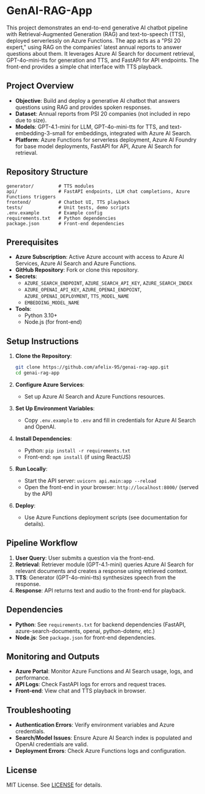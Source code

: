 
# GenAI-RAG-App

This project demonstrates an end-to-end generative AI chatbot pipeline with Retrieval-Augmented Generation (RAG) and text-to-speech (TTS), deployed serverlessly on Azure Functions. The app acts as a "PSI 20 expert," using RAG on the companies' latest annual reports to answer questions about them. It leverages Azure AI Search for document retrieval, GPT-4o-mini-tts for generation and TTS, and FastAPI for API endpoints. The front-end provides a simple chat interface with TTS playback.

## Project Overview

- **Objective**: Build and deploy a generative AI chatbot that answers questions using RAG and provides spoken responses.
- **Dataset**: Annual reports from PSI 20 companies (not included in repo due to size).
- **Models**: GPT-4.1-mini for LLM, GPT-4o-mini-tts for TTS, and text-embedding-3-small for embeddings, integrated with Azure AI Search.
- **Platform**: Azure Functions for serverless deployment, Azure AI Foundry for base model deployments, FastAPI for API, Azure AI Search for retrieval.

## Repository Structure
```
generator/         # TTS modules
api/               # FastAPI endpoints, LLM chat completions, Azure Functions triggers
frontend/          # Chatbot UI, TTS playback
tests/             # Unit tests, demo scripts
.env.example       # Example config
requirements.txt   # Python dependencies
package.json       # Front-end dependencies
```

## Prerequisites

- **Azure Subscription**: Active Azure account with access to Azure AI Services, Azure AI Search and Azure Functions.
- **GitHub Repository**: Fork or clone this repository.
- **Secrets**:
  - `AZURE_SEARCH_ENDPOINT`, `AZURE_SEARCH_API_KEY`, `AZURE_SEARCH_INDEX`
  - `AZURE_OPENAI_API_KEY`, `AZURE_OPENAI_ENDPOINT`, `AZURE_OPENAI_DEPLOYMENT`, `TTS_MODEL_NAME`
  - `EMBEDDING_MODEL_NAME`
- **Tools**:
  - Python 3.10+
  - Node.js (for front-end)

## Setup Instructions

1. **Clone the Repository**:
	```bash
	git clone https://github.com/afelix-95/genai-rag-app.git
	cd genai-rag-app
	```

2. **Configure Azure Services**:
	- Set up Azure AI Search and Azure Functions resources.

3. **Set Up Environment Variables**:
	- Copy `.env.example` to `.env` and fill in credentials for Azure AI Search and OpenAI.

4. **Install Dependencies**:
	- Python: `pip install -r requirements.txt`
	- Front-end: `npm install` (if using React/JS)

5. **Run Locally**:
	- Start the API server: `uvicorn api.main:app --reload`
	- Open the front-end in your browser: `http://localhost:8000/` (served by the API)

6. **Deploy**:
	- Use Azure Functions deployment scripts (see documentation for details).

## Pipeline Workflow

1. **User Query**: User submits a question via the front-end.
2. **Retrieval**: Retriever module (GPT-4.1-mini) queries Azure AI Search for relevant documents and creates a response using retrieved context.
3. **TTS**: Generator (GPT-4o-mini-tts) synthesizes speech from the response.
4. **Response**: API returns text and audio to the front-end for playback.

## Dependencies

- **Python**: See `requirements.txt` for backend dependencies (FastAPI, azure-search-documents, openai, python-dotenv, etc.)
- **Node.js**: See `package.json` for front-end dependencies.

## Monitoring and Outputs

- **Azure Portal**: Monitor Azure Functions and AI Search usage, logs, and performance.
- **API Logs**: Check FastAPI logs for errors and request traces.
- **Front-end**: View chat and TTS playback in browser.

## Troubleshooting

- **Authentication Errors**: Verify environment variables and Azure credentials.
- **Search/Model Issues**: Ensure Azure AI Search index is populated and OpenAI credentials are valid.
- **Deployment Errors**: Check Azure Functions logs and configuration.

## License

MIT License. See [LICENSE](LICENSE) for details.